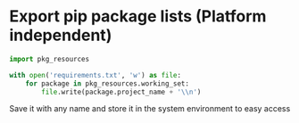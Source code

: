 # Export pip package lists (Platform independent)
```python
import pkg_resources

with open('requirements.txt', 'w') as file:
    for package in pkg_resources.working_set:
        file.write(package.project_name + '\\n')
```

Save it with any name and store it in the system environment to easy access